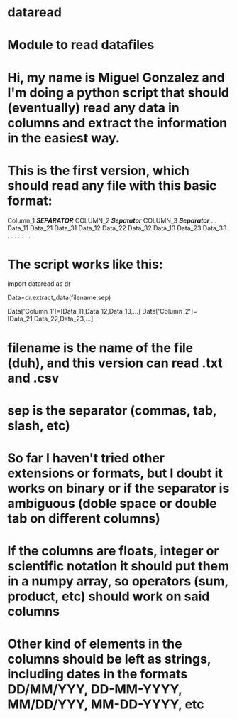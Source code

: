 # dataread
# Module to read datafiles

# Hi, my name is Miguel Gonzalez and I'm doing a python script that should (eventually) read any data in columns and extract the information in the easiest way. 

# This is the first version, which should read any file with this basic format:

Column_1  ***SEPARATOR*** COLUMN_2  ***Sepatator*** COLUMN_3  ***Separator*** ...   
Data_11                   Data_21                   Data_31
Data_12                   Data_22                   Data_32
Data_13                   Data_23                   Data_33
   .                         .                         .
   .                         .                         .
   .                         .                         .
   
# The script works like this:

import dataread as dr

Data=dr.extract_data(filename,sep)

Data['Column_1']=[Data_11,Data_12,Data_13,...]
Data['Column_2']=[Data_21,Data_22,Data_23,...]

# filename is the name of the file (duh), and this version can read .txt and .csv 
# sep is the separator (commas, tab, slash, etc)
# So far I haven't tried other extensions or formats, but I doubt it works on binary or if the separator is ambiguous (doble space or double tab on different columns)
# If the columns are floats, integer or scientific notation it should put them in a numpy array, so operators (sum, product, etc) should work on said columns
# Other kind of elements in the columns should be left as strings, including dates in the formats DD/MM/YYY, DD-MM-YYYY, MM/DD/YYY, MM-DD-YYYY, etc

